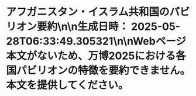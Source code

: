 # アフガニスタン・イスラム共和国のパビリオン要約\n\n**生成日時：** 2025-05-28T06:33:49.305321\n\nWebページ本文がないため、万博2025における各国パビリオンの特徴を要約できません。  本文を提供してください。